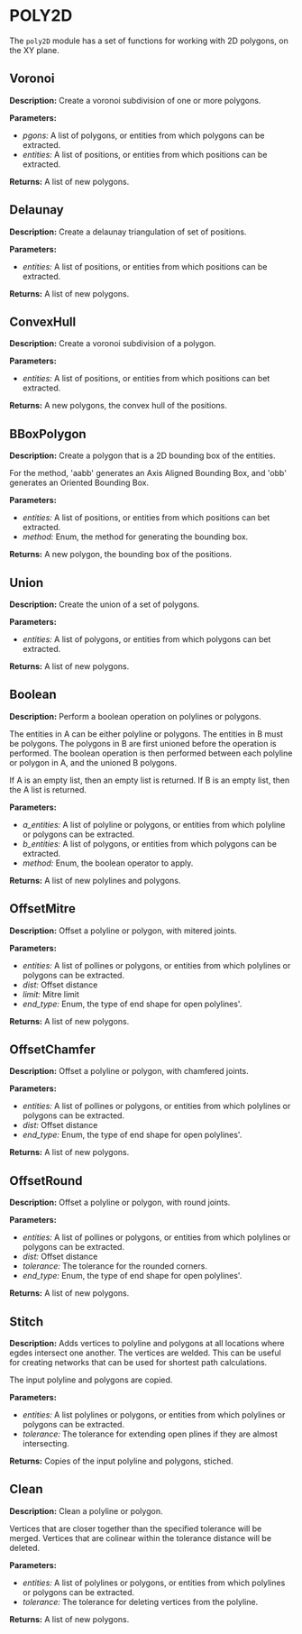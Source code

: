 # POLY2D  
  
The `poly2D` module has a set of functions for working with 2D polygons, on the XY plane.  
  
  
## Voronoi  
  
  
**Description:** Create a voronoi subdivision of one or more polygons.

  
  
**Parameters:**  
  * *pgons:* A list of polygons, or entities from which polygons can be extracted.  
  * *entities:* A list of positions, or entities from which positions can be extracted.  
  
**Returns:** A list of new polygons.  
  
  
## Delaunay  
  
  
**Description:** Create a delaunay triangulation of set of positions.

  
  
**Parameters:**  
  * *entities:* A list of positions, or entities from which positions can be extracted.  
  
**Returns:** A list of new polygons.  
  
  
## ConvexHull  
  
  
**Description:** Create a voronoi subdivision of a polygon.  
  
**Parameters:**  
  * *entities:* A list of positions, or entities from which positions can bet extracted.  
  
**Returns:** A new polygons, the convex hull of the positions.  
  
  
## BBoxPolygon  
  
  
**Description:** Create a polygon that is a 2D bounding box of the entities.


For the method, 'aabb' generates an Axis Aligned Bounding Box, and 'obb' generates an Oriented Bounding Box.

  
  
**Parameters:**  
  * *entities:* A list of positions, or entities from which positions can bet extracted.  
  * *method:* Enum, the method for generating the bounding box.  
  
**Returns:** A new polygon, the bounding box of the positions.  
  
  
## Union  
  
  
**Description:** Create the union of a set of polygons.  
  
**Parameters:**  
  * *entities:* A list of polygons, or entities from which polygons can bet extracted.  
  
**Returns:** A list of new polygons.  
  
  
## Boolean  
  
  
**Description:** Perform a boolean operation on polylines or polygons.


The entities in A can be either polyline or polygons.
The entities in B must be polygons.
The polygons in B are first unioned before the operation is performed.
The boolean operation is then performed between each polyline or polygon in A, and the unioned B polygons.


If A is an empty list, then an empty list is returned.
If B is an empty list, then the A list is returned.

  
  
**Parameters:**  
  * *a\_entities:* A list of polyline or polygons, or entities from which polyline or polygons can be extracted.  
  * *b\_entities:* A list of polygons, or entities from which polygons can be extracted.  
  * *method:* Enum, the boolean operator to apply.  
  
**Returns:** A list of new polylines and polygons.  
  
  
## OffsetMitre  
  
  
**Description:** Offset a polyline or polygon, with mitered joints.  
  
**Parameters:**  
  * *entities:* A list of pollines or polygons, or entities from which polylines or polygons can be extracted.  
  * *dist:* Offset distance  
  * *limit:* Mitre limit  
  * *end\_type:* Enum, the type of end shape for open polylines'.  
  
**Returns:** A list of new polygons.  
  
  
## OffsetChamfer  
  
  
**Description:** Offset a polyline or polygon, with chamfered joints.  
  
**Parameters:**  
  * *entities:* A list of pollines or polygons, or entities from which polylines or polygons can be extracted.  
  * *dist:* Offset distance  
  * *end\_type:* Enum, the type of end shape for open polylines'.  
  
**Returns:** A list of new polygons.  
  
  
## OffsetRound  
  
  
**Description:** Offset a polyline or polygon, with round joints.  
  
**Parameters:**  
  * *entities:* A list of pollines or polygons, or entities from which polylines or polygons can be extracted.  
  * *dist:* Offset distance  
  * *tolerance:* The tolerance for the rounded corners.  
  * *end\_type:* Enum, the type of end shape for open polylines'.  
  
**Returns:** A list of new polygons.  
  
  
## Stitch  
  
  
**Description:** Adds vertices to polyline and polygons at all locations where egdes intersect one another.
The vertices are welded.
This can be useful for creating networks that can be used for shortest path calculations.


The input polyline and polygons are copied.

  
  
**Parameters:**  
  * *entities:* A list polylines or polygons, or entities from which polylines or polygons can be extracted.  
  * *tolerance:* The tolerance for extending open plines if they are almost intersecting.  
  
**Returns:** Copies of the input polyline and polygons, stiched.  
  
  
## Clean  
  
  
**Description:** Clean a polyline or polygon.


Vertices that are closer together than the specified tolerance will be merged.
Vertices that are colinear within the tolerance distance will be deleted.

  
  
**Parameters:**  
  * *entities:* A list of polylines or polygons, or entities from which polylines or polygons can be extracted.  
  * *tolerance:* The tolerance for deleting vertices from the polyline.  
  
**Returns:** A list of new polygons.  
  
  
